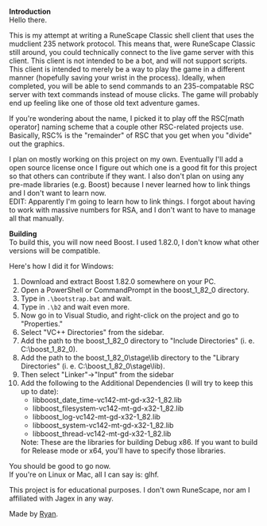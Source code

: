 <p><strong>Introduction</strong></br>
Hello there.</p>

<p>This is my attempt at writing a RuneScape Classic shell client that uses the mudclient 235 network protocol. This means that, were RuneScape Classic still around, you could technically connect to the live game server with this client. This client is not intended to be a bot, and will not support scripts. This client is intended to merely be a way to play the game in a different manner (hopefully saving your wrist in the process). Ideally, when completed, you will be able to send commands to an 235-compatable RSC server with text commands instead of mouse clicks. The game will probably end up feeling like one of those old text adventure games.</p>

<p>If you're wondering about the name, I picked it to play off the RSC[math operator] naming scheme that a couple other RSC-related projects use. Basically, RSC% is the "remainder" of RSC that you get when you "divide" out the graphics.</p>

<p>I plan on mostly working on this project on my own. Eventually I'll add a open source license once I figure out which one is a good fit for this project so that others can contribute if they want. I also don't plan on using any pre-made libraries (e.g. Boost) because I never learned how to link things and I don't want to learn now.</br>
EDIT: Apparently I'm going to learn how to link things. I forgot about having to work with massive numbers for RSA, and I don't want to have to manage all that manually.</p>

<p><strong>Building</strong></br>
To build this, you will now need Boost. I used 1.82.0, I don't know what other versions will be compatible.</p>

<p>Here's how I did it for Windows:</p>
<ol>
	<li>Download and extract Boost 1.82.0 somewhere on your PC.</li>
	<li>Open a PowerShell or CommandPrompt in the boost_1_82_0 directory.</li>
	<li>Type in <code>.\bootstrap.bat</code> and wait.</li>
	<li>Type in <code>.\b2</code> and wait even more.</li>
	<li>Now go in to Visual Studio, and right-click on the project and go to "Properties."</li>
	<li>Select "VC++ Directories" from the sidebar.</li>
	<li>Add the path to the boost_1_82_0 directory to "Include Directories" (i. e. C:\boost_1_82_0).</li>
	<li>Add the path to the boost_1_82_0\stage\lib directory to the "Library Directories" (i. e. C:\boost_1_82_0\stage\lib).</li>
	<li>Then select "Linker"->"Input" from the sidebar</li>
	<li>Add the following to the Additional Dependencies (I will try to keep this up to date):</br>
	<ul>
		<li>libboost_date_time-vc142-mt-gd-x32-1_82.lib</li>
		<li>libboost_filesystem-vc142-mt-gd-x32-1_82.lib</li>
		<li>libboost_log-vc142-mt-gd-x32-1_82.lib</li>
		<li>libboost_system-vc142-mt-gd-x32-1_82.lib</li>
		<li>libboost_thread-vc142-mt-gd-x32-1_82.lib</li>
	</ul>
	Note: These are the libraries for building Debug x86. If you want to build for Release mode or x64, you'll have to specify those libraries.</li>
</ol>
<p>You should be good to go now.</br>
If you're on Linux or Mac, all I can say is: glhf.</p>

<p>This project is for educational purposes. I don't own RuneScape, nor am I affiliated with Jagex in any way.</p>

<p>Made by <a href="https://github.com/15rtrujillo">Ryan</a>.</p>